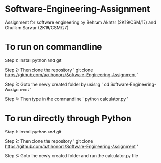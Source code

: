 # Software-Engineering-Assignment
Assignment for software engineering by Behram Akhtar (2K19/CSM/17) and Ghullam Sarwar (2K19/CSM/27)

# To run on commandline

Step 1: Install python and git

Step 2: Then clone the repository ' git clone https://github.com/aatihonora/Software-Engineering-Assignment '

Step 3: Goto the newly created folder by usisng ' cd Software-Engineering-Assignment '

Step 4: Then type in the commandline ' python calculator.py '


# To run directly through Python

Step 1: Install python and git

Step 2: Then clone the repository ' git clone https://github.com/aatihonora/Software-Engineering-Assignment '

Step 3: Goto the newly created folder and run the calculator.py file

